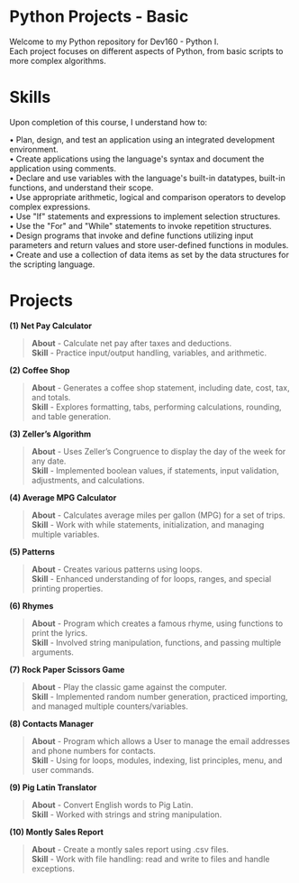 # Python Projects - Basic
Welcome to my Python repository for Dev160 - Python I.<br/> 
Each project focuses on different aspects of Python, from basic scripts to more complex algorithms.


# Skills
Upon completion of this course, I understand how to:<br/>

• Plan, design, and test an application using an integrated development environment.<br/>
• Create applications using the language's syntax and document the application using comments.<br/>
• Declare and use variables with the language's built-in datatypes, built-in functions, and
understand their scope.<br/>
• Use appropriate arithmetic, logical and comparison operators to develop complex expressions.<br/>
• Use "If" statements and expressions to implement selection structures.<br/>
• Use the "For" and "While" statements to invoke repetition structures.<br/>
• Design programs that invoke and define functions utilizing input parameters and return values
and store user-defined functions in modules.<br/>
• Create and use a collection of data items as set by the data structures for the scripting language.<br/>


# Projects

**(1) Net Pay Calculator**
> **About** - Calculate net pay after taxes and deductions.<br/>
> **Skill** - Practice input/output handling, variables, and arithmetic.

**(2) Coffee Shop**
> **About** - Generates a coffee shop statement, including date, cost, tax, and totals.<br/>
> **Skill** - Explores formatting, tabs, performing calculations, rounding, and table generation. 

**(3) Zeller’s Algorithm** 
> **About** - Uses Zeller’s Congruence to display the day of the week for any date.<br/>
> **Skill** - Implemented boolean values, if statements, input validation, adjustments, and calculations.

**(4) Average MPG Calculator**
> **About** - Calculates average miles per gallon (MPG) for a set of trips.<br/>
> **Skill** - Work with while statements, initialization, and managing multiple variables.

**(5) Patterns**
> **About** - Creates various patterns using loops.<br/>
> **Skill** - Enhanced understanding of for loops, ranges, and special printing properties.

**(6) Rhymes**
> **About** - Program which creates a famous rhyme, using functions to print the lyrics.<br/>
> **Skill** - Involved string manipulation, functions, and passing multiple arguments. 

**(7) Rock Paper Scissors Game**
> **About** - Play the classic game against the computer.<br/>
> **Skill** - Implemented random number generation, practiced importing, and managed multiple counters/variables.

**(8) Contacts Manager**
> **About** - Program which allows a User to manage the email addresses and phone numbers for contacts.<br/>
> **Skill** - Using for loops, modules, indexing, list principles, menu, and user commands.

**(9) Pig Latin Translator**
> **About** - Convert English words to Pig Latin.<br/>
> **Skill** - Worked with strings and string manipulation.

**(10) Montly Sales Report**
> **About** - Create a montly sales report using .csv files.<br/>
> **Skill** - Work with file handling: read and write to files and handle exceptions.
